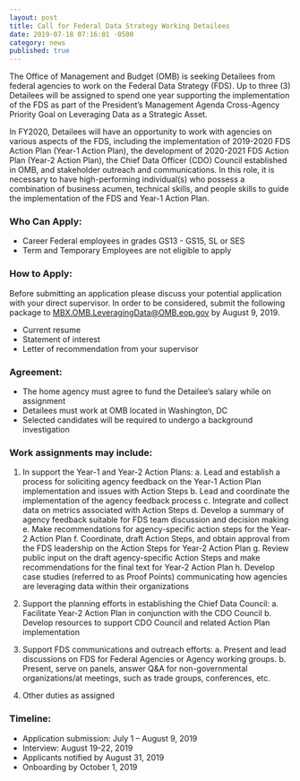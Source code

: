 ```yaml
---
layout: post
title: Call for Federal Data Strategy Working Detailees
date: 2019-07-18 07:16:01 -0500
category: news
published: true
---
```


The Office of Management and Budget (OMB) is seeking Detailees from federal agencies to work on the Federal Data Strategy (FDS). Up to three (3) Detailees will be assigned to spend one year supporting the implementation of the FDS as part of the President’s Management Agenda Cross-Agency Priority Goal on Leveraging Data as a Strategic Asset.

In FY2020, Detailees will have an opportunity to work with agencies on various aspects of the FDS, including the implementation of 2019-2020 FDS Action Plan (Year-1 Action Plan), the development of 2020-2021 FDS Action Plan (Year-2 Action Plan), the Chief Data Officer (CDO) Council established in OMB, and stakeholder outreach and communications. In this role, it is necessary to have high-performing individual(s) who possess a combination of business acumen, technical skills, and people skills to guide the implementation of the FDS and Year-1 Action Plan.

### **Who Can Apply:**
* Career Federal employees in grades GS13 - GS15, SL or SES
* Term and Temporary Employees are not eligible to apply

### **How to Apply:**

Before submitting an application please discuss your potential application with your direct supervisor. In order to be considered, submit the following package to MBX.OMB.LeveragingData@OMB.eop.gov by August 9, 2019.

* Current resume
* Statement of interest
* Letter of recommendation from your supervisor

### **Agreement:**
* The home agency must agree to fund the Detailee’s salary while on assignment
* Detailees must work at OMB located in Washington, DC
* Selected candidates will be required to undergo a background investigation

### **Work assignments may include:**

1. In support the Year-1 and Year-2 Action Plans:
	  a. Lead and establish a process for soliciting agency feedback on the Year-1 Action Plan implementation and issues with Action Steps
	  b. Lead and coordinate the implementation of the agency feedback process
	  c. Integrate and collect data on metrics associated with Action Steps
	  d. Develop a summary of agency feedback suitable for FDS team discussion and decision making
	  e. Make recommendations for agency-specific action steps for the Year-2 Action Plan
	  f. Coordinate, draft Action Steps, and obtain approval from the FDS leadership on the Action Steps for Year-2 Action Plan
	  g. Review public input on the draft agency-specific Action Steps and make recommendations for the final text for Year-2 Action Plan
	  h. Develop case studies (referred to as Proof Points) communicating how agencies are leveraging data within their organizations

2. Support the planning efforts in establishing the Chief Data Council:
	  a. Facilitate Year-2 Action Plan in conjunction with the CDO Council
	  b. Develop resources to support CDO Council and related Action Plan implementation
3. Support FDS communications and outreach efforts:
	  a. Present and lead discussions on FDS for Federal Agencies or Agency working groups.
 	  b. Present, serve on panels, answer Q&A for non-governmental organizations/at meetings, such as trade groups, conferences, etc.
4. Other duties as assigned

### **Timeline:**
* Application submission: July 1 – August 9, 2019
* Interview: August 19-22, 2019
* Applicants notified by August 31, 2019
* Onboarding by October 1, 2019

